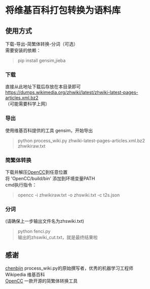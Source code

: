 # 将维基百科打包转换为语料库

## 使用方式

下载-导出-简繁体转换-分词（可选）  
需要安装的依赖：  
> pip install gensim,jieba  

### 下载

直接从此地址下载后存放在本目录即可  
<https://dumps.wikimedia.org/zhwiki/latest/zhwiki-latest-pages-articles.xml.bz2>  
（可能需要科学上网）

### 导出

使用维基百科提供的工具 gensim，开始导出  

> python process_wiki.py zhwiki-latest-pages-articles.xml.bz2 zhwikiraw.txt  

### 简繁体转换

下载并解压[OpenCC](https://github.com/BYVoid/OpenCC)到任意位置  
将 'OpenCC/build/bin' 添加到环境变量PATH  
cmd执行指令：  
> opencc -i zhwikiraw.txt -o zhswiki.txt -c t2s.json  

### 分词

(请确保上一步输出文件名为zhswiki.txt)  
> python fenci.py  
输出的zhswiki_cut.txt，就是最终结果啦  

## 感谢

[chenbjin](https://github.com/chenbjin) process_wiki.py的原始撰写者，优秀的机器学习工程师  
Wikipedia 维基百科  
[OpenCC](https://github.com/BYVoid/OpenCC) 一款开源的简繁体转换工具  

